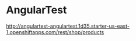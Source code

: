 # AngularTest
http://angulartest-angulartest.1d35.starter-us-east-1.openshiftapps.com/rest/shop/products